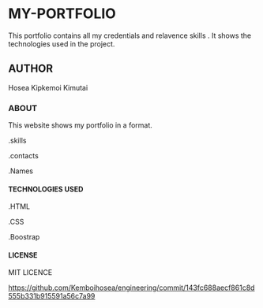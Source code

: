 # MY-PORTFOLIO
This portfolio contains all my credentials and relavence skills .
It shows the technologies used in the project.

## AUTHOR

Hosea Kipkemoi Kimutai

### ABOUT
This website shows my portfolio in a format.

.skills

.contacts

.Names

#### TECHNOLOGIES USED

.HTML

.CSS

.Boostrap

#### LICENSE

MIT LICENCE

https://github.com/Kemboihosea/engineering/commit/143fc688aecf861c8d555b331b915591a56c7a99





